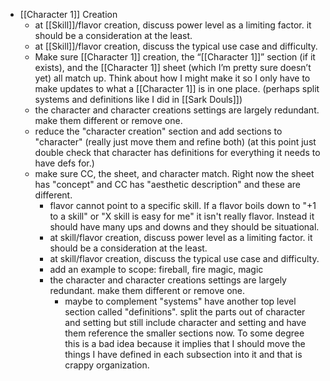 - [[Character 1]] Creation
	- at [[Skill]]/flavor creation, discuss power level as a limiting factor. it should be a consideration at the least.
	- at [[Skill]]/flavor creation, discuss the typical use case and difficulty.
	- Make sure [[Character 1]] creation, the “[[Character 1]]” section (if it exists), and the [[Character 1]] sheet (which I’m pretty sure doesn’t yet) all match up. Think about how I might make it so I only have to make updates to what a [[Character 1]] is in one place. (perhaps split systems and definitions like I did in [[Sark Douls]])
	- the character and character creations settings are largely redundant. make them different or remove one.
	- reduce the "character creation" section and add sections to "character" (really just move them and refine both) (at this point just double check that character has definitions for everything it needs to have defs for.)
	- make sure CC, the sheet, and character match. Right now the sheet has "concept" and CC has "aesthetic description" and these are different.
	  - flavor cannot point to a specific skill. If a flavor boils down to "+1 to a skill" or "X skill is easy for me" it isn't really flavor. Instead it should have many ups and downs and they should be situational.
	  - at skill/flavor creation, discuss power level as a limiting factor. it should be a consideration at the least.
	  - at skill/flavor creation, discuss the typical use case and difficulty.
	  - add an example to scope: fireball, fire magic, magic
	  - the character and character creations settings are largely redundant. make them different or remove one.
		- maybe to complement "systems" have another top level section called "definitions". split the parts out of character and setting but still include character and setting and have them reference the smaller sections now. To some degree this is a bad idea because it implies that I should move the things I have defined in each subsection into it and that is crappy organization.